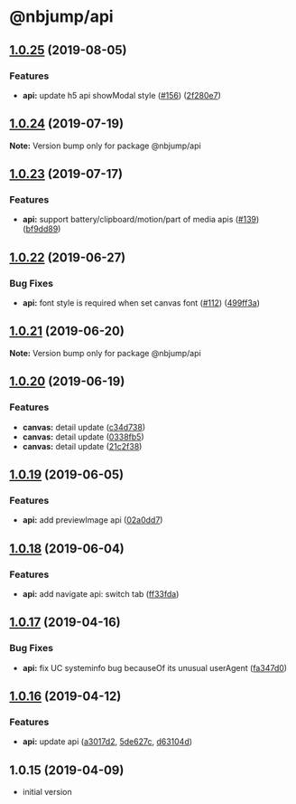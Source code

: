 # @nbjump/api

## [1.0.25](https://github.com/MengFangui/Nbjump/compare/@nbjump/api@1.0.24...@nbjump/api@1.0.25) (2019-08-05)


### Features

* **api:** update h5 api showModal style ([#156](https://github.com/MengFangui/Nbjump/issues/156)) ([2f280e7](https://github.com/MengFangui/Nbjump/commit/2f280e7))



## [1.0.24](https://github.com/MengFangui/Nbjump/compare/@nbjump/api@1.0.23...@nbjump/api@1.0.24) (2019-07-19)

**Note:** Version bump only for package @nbjump/api



## [1.0.23](https://github.com/MengFangui/Nbjump/compare/@nbjump/api@1.0.22...@nbjump/api@1.0.23) (2019-07-17)


### Features

* **api:** support battery/clipboard/motion/part of media apis ([#139](https://github.com/MengFangui/Nbjump/issues/139)) ([bf9dd89](https://github.com/MengFangui/Nbjump/commit/bf9dd89))




## [1.0.22](https://github.com/MengFangui/Nbjump/compare/@nbjump/api@1.0.21...@nbjump/api@1.0.22) (2019-06-27)


### Bug Fixes

* **api:** font style is required when set canvas font ([#112](https://github.com/MengFangui/Nbjump/issues/112)) ([499ff3a](https://github.com/MengFangui/Nbjump/commit/499ff3a))



## [1.0.21](https://github.com/MengFangui/Nbjump/compare/@nbjump/api@1.0.20...@nbjump/api@1.0.21) (2019-06-20)

**Note:** Version bump only for package @nbjump/api



## [1.0.20](https://github.com/MengFangui/Nbjump/compare/@nbjump/api@1.0.19...@nbjump/api@1.0.20) (2019-06-19)


### Features

* **canvas:** detail update ([c34d738](https://github.com/MengFangui/Nbjump/commit/c34d738))
* **canvas:** detail update ([0338fb5](https://github.com/MengFangui/Nbjump/commit/0338fb5))
* **canvas:** detail update ([21c2f38](https://github.com/MengFangui/Nbjump/commit/21c2f38))



## [1.0.19](https://github.com/MengFangui/Nbjump/compare/@nbjump/api@1.0.18...@nbjump/api@1.0.19) (2019-06-05)


### Features

* **api:** add previewImage api ([02a0dd7](https://github.com/MengFangui/Nbjump/commit/02a0dd7))



## [1.0.18](https://github.com/MengFangui/Nbjump/compare/@nbjump/api@1.0.17...@nbjump/api@1.0.18) (2019-06-04)


### Features

* **api:** add navigate api: switch tab ([ff33fda](https://github.com/MengFangui/Nbjump/commit/ff33fda))



## [1.0.17](https://github.com/MengFangui/Nbjump/compare/@nbjump/api@1.0.16...@nbjump/api@1.0.17) (2019-04-16)


### Bug Fixes

* **api:** fix UC systeminfo bug becauseOf its unusual userAgent ([fa347d0](https://github.com/MengFangui/Nbjump/commit/fa347d0))



## [1.0.16](https://github.com/MengFangui/Nbjump/compare/@nbjump/api@1.0.16...@nbjump/api@1.0.16) (2019-04-12)


### Features

* **api:** update api ([a3017d2](https://github.com/MengFangui/Nbjump/commit/a3017d2), [5de627c](https://github.com/MengFangui/Nbjump/commit/5de627c), [d63104d](https://github.com/MengFangui/Nbjump/commit/d63104d))

## 1.0.15 (2019-04-09)

- initial version
